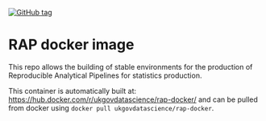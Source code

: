 [![GitHub tag](https://img.shields.io/github/tag/ukgovdatascience/RAP-docker.svg)]()

# RAP docker image

This repo allows the building of stable environments for the production of Reproducible Analytical Pipelines for statistics production.

This container is automatically built at: <https://hub.docker.com/r/ukgovdatascience/rap-docker/> and can be pulled from docker using `docker pull ukgovdatascience/rap-docker`.
